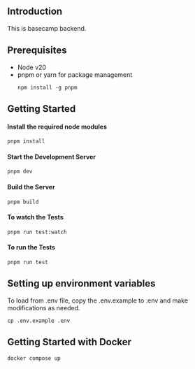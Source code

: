 ## Introduction

This is basecamp backend.

## Prerequisites

- Node v20
- pnpm or yarn for package management
    ```
    npm install -g pnpm
    ```


## Getting Started

#### Install the required node modules

```
pnpm install
```

#### Start the Development Server

```
pnpm dev
```

#### Build the Server

```
pnpm build
```

#### To watch the Tests

```
pnpm run test:watch
```

#### To run the Tests

```
pnpm run test
```

## Setting up environment variables

To load from .env file, copy the .env.example to .env and make modifications as needed.

```
cp .env.example .env
```

## Getting Started with Docker

```
docker compose up
```